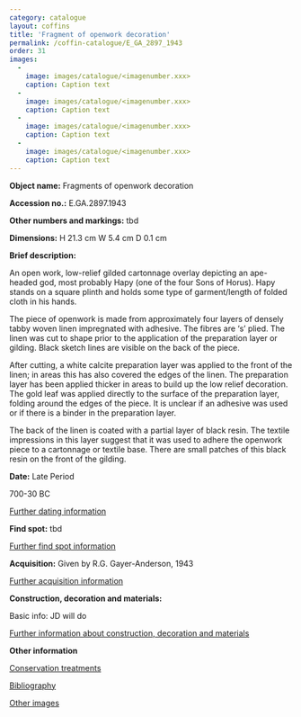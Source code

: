 ```yaml
---
category: catalogue
layout: coffins
title: 'Fragment of openwork decoration'
permalink: /coffin-catalogue/E_GA_2897_1943
order: 31
images: 
  -
    image: images/catalogue/<imagenumber.xxx>
    caption: Caption text
  -
    image: images/catalogue/<imagenumber.xxx>
    caption: Caption text
  -
    image: images/catalogue/<imagenumber.xxx>
    caption: Caption text
  -
    image: images/catalogue/<imagenumber.xxx>
    caption: Caption text
---
```


**Object name:** 
Fragments of openwork decoration

**Accession no.:** 
E.GA.2897.1943

**Other numbers and markings:**
tbd

**Dimensions:** 
H 21.3 cm
W 5.4 cm
D 0.1 cm

**Brief description:** 

An open work, low-relief gilded cartonnage overlay depicting an ape-headed god, most probably Hapy (one of the four Sons of Horus). Hapy stands on a square plinth and holds some type of garment/length of folded cloth in his hands.

The piece of openwork is made from approximately four layers of densely tabby woven linen impregnated with adhesive. The fibres are ‘s’ plied. The linen was cut to shape prior to the application of the preparation layer or gilding. Black sketch lines are visible on the back of the piece.

After cutting, a white calcite preparation layer was applied to the front of the linen; in areas this has also covered the edges of the linen. The preparation layer has been applied thicker in areas to build up the low relief decoration. The gold leaf was applied directly to the surface of the preparation layer, folding around the edges of the piece. It is unclear if an adhesive was used or if there is a binder in the preparation layer.

The back of the linen is coated with a partial layer of black resin. The textile impressions in this layer suggest that it was used to adhere the openwork piece to a cartonnage or textile base. There are small patches of this black resin on the front of the gilding.

**Date:**
Late Period

700-30 BC


[Further dating information](/catalogue_extras/E_GA_2897_1943_dating)

**Find spot:**
tbd

[Further find spot information](/catalogue_extras/E_GA_2897_1943_findspot)

**Acquisition:**
Given by R.G. Gayer-Anderson, 1943

[Further acquisition information](/catalogue_extras/E_GA_2897_1943_acquisition)

**Construction, decoration and materials:**

Basic info: JD will do

[Further information about construction, decoration and materials](/catalogue_extras/E_GA_2897_1943_materials)


**Other information**

[Conservation treatments](/catalogue_extras/E_GA_2897_1943_conservation)

[Bibliography](/catalogue_extras/E_GA_2897_1943_bibliography)

[Other images](/catalogue_extras/E_GA_2897_1943_imagesheet)

